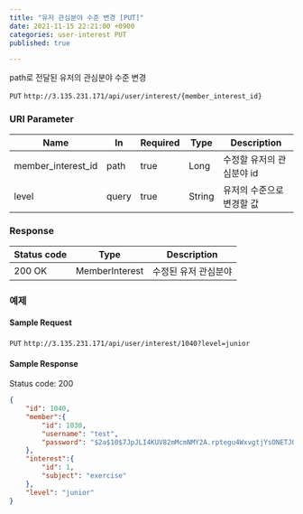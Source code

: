```yaml
---
title: "유저 관심분야 수준 변경 [PUT]"
date: 2021-11-15 22:21:00 +0900
categories: user-interest PUT
published: true

---
```


path로 전달된 유저의 관심분야 수준 변경

`PUT` `http://3.135.231.171/api/user/interest/{member_interest_id}`

### URI Parameter

| Name               | In    | Required | Type   | Description               |
| ------------------ | ----- | -------- | ------ | ------------------------- |
| member_interest_id | path  | true     | Long   | 수정할 유저의 관심분야 id |
| level              | query | true     | String | 유저의 수준으로 변경할 값 |

### Response

| Status code | Type           | Description          |
| ----------- | -------------- | -------------------- |
| 200 OK      | MemberInterest | 수정된 유저 관심분야 |



### 예제

#### Sample Request

`PUT` `http://3.135.231.171/api/user/interest/1040?level=junior`

#### Sample Response

Status code: 200

```json
{
    "id": 1040,
    "member":{
        "id": 1030,
        "username": "test",
        "password": "$2a$10$7JpJLI4KUV82mMcmNMY2A.rptegu4WxvgtjYsONETJQNrpSR8rZa6"
    },
    "interest":{
        "id": 1,
        "subject": "exercise"
    },
    "level": "junior"
}
```

